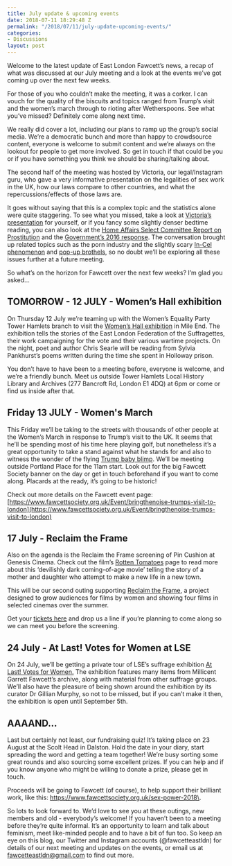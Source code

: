 ```yaml
---
title: July update & upcoming events
date: 2018-07-11 18:29:48 Z
permalink: "/2018/07/11/july-update-upcoming-events/"
categories:
- Discussions
layout: post
---
```


Welcome to the latest update of East London Fawcett’s news, a recap of what was discussed at our July meeting and a look at the events we’ve got coming up over the next few weeks.

For those of you who couldn’t make the meeting, it was a corker. I can vouch for the quality of the biscuits and topics ranged from Trump’s visit and the women’s march through to rioting after Wetherspoons. See what you’ve missed? Definitely come along next time.

We really did cover a lot, including our plans to ramp up the group’s social media. We’re a democratic bunch and more than happy to crowdsource content, everyone is welcome to submit content and we’re always on the lookout for people to get more involved. So get in touch if that could be you or if you have something you think we should be sharing/talking about.

The second half of the meeting was hosted by Victoria, our legal/Instagram guru, who gave a very informative presentation on the legalities of sex work in the UK, how our laws compare to other countries, and what the repercussions/effects of those laws are.

It goes without saying that this is a complex topic and the statistics alone were quite staggering. To see what you missed, take a look at [Victoria’s presentation](https://docs.google.com/presentation/d/129xi9ULCRfdi5Q4xtna_8n5yj1fkNpfzZTgQt9CmcRE/edit?usp=sharing) for yourself, or if you fancy some slightly denser bedtime reading, you can also look at the [Home Affairs Select Committee Report on Prostitution](https://publications.parliament.uk/pa/cm201617/cmselect/cmhaff/26/26.pdf) and the [Government’s 2016 response](https://www.parliament.uk/documents/commons-committees/home-affairs/Govt-Response-Cm9361-Prostitution.pdf). The conversation brought up related topics such as the porn industry and the slightly scary [In-Cel phenomenon](https://www.theguardian.com/world/2018/apr/25/raw-hatred-why-incel-movement-targets-terrorises-women) and [pop-up brothels](https://appgprostitution.uk/inquiry/), so no doubt we’ll be exploring all these issues further at a future meeting.

So what’s on the horizon for Fawcett over the next few weeks? I’m glad you asked...

## TOMORROW - 12 JULY - Women’s Hall exhibition

On Thursday 12 July we’re teaming up with the Women’s Equality Party Tower Hamlets branch to visit the [Women’s Hall exhibition](https://eastendwomensmuseum.org/the-womens-hall/) in Mile End. The exhibition tells the stories of the East London Federation of the Suffragettes, their work campaigning for the vote and their various wartime projects. On the night, poet and author Chris Searle will be reading from Sylvia Pankhurst’s poems written during the time she spent in Holloway prison.

You don’t have to have been to a meeting before, everyone is welcome, and we’re a friendly bunch. Meet us outside Tower Hamlets Local History Library and Archives (277 Bancroft Rd, London E1 4DQ) at 6pm or come or find us inside after that.

## Friday 13 JULY - Women's March

This Friday we’ll be taking to the streets with thousands of other people at the Women’s March in response to Trump’s visit to the UK. It seems that he’ll be spending most of his time here playing golf, but nonetheless it’s a great opportunity to take a stand against what he stands for and also to witness the wonder of the flying [Trump baby blimp](https://www.theguardian.com/commentisfree/2018/jul/06/trump-baby-blimp-snowflake-right-london). We’ll be meeting outside Portland Place for the 11am start. Look out for the big Fawcett Society banner on the day or get in touch beforehand if you want to come along. Placards at the ready, it’s going to be historic!

Check out more details on the Fawcett event page: [https://www.fawcettsociety.org.uk/Event/bringthenoise-trumps-visit-to-london](https://www.fawcettsociety.org.uk/Event/bringthenoise-trumps-visit-to-london)

## 17 July - Reclaim the Frame

Also on the agenda is the Reclaim the Frame screening of Pin Cushion at Genesis Cinema. Check out the film’s [Rotten Tomatoes](https://www.rottentomatoes.com/m/pin_cushion/) page to read more about this ‘devilishly dark coming-of-age movie’ telling the story of a mother and daughter who attempt to make a new life in a new town.

This will be our second outing supporting [Reclaim the Frame](https://www.birds-eye-view.co.uk/event/reclaim-the-frame-london-launch-2/), a project designed to grow audiences for films by women and showing four films in selected cinemas over the summer.

Get your [tickets here](https://genesiscinema.co.uk/GenesisCinema.dll/WhatsOn?Film=12390718) and drop us a line if you’re planning to come along so we can meet you before the screening.

## 24 July - At Last! Votes for Women at LSE

On 24 July, we’ll be getting a private tour of LSE’s suffrage exhibition <u>At Last! Votes for Women.</u> The exhibition features many items from Millicent Garrett Fawcett’s archive, along with material from other suffrage groups. We’ll also have the pleasure of being shown around the exhibition by its curator Dr Gillian Murphy, so not to be missed, but if you can’t make it then, the exhibition is open until September 5th.

## AAAAND...

Last but certainly not least, our fundraising quiz! It’s taking place on 23 August at the Scolt Head in Dalston. Hold the date in your diary, start spreading the word and getting a team together! We’re busy sorting some great rounds and also sourcing some excellent prizes. If you can help and if you know anyone who might be willing to donate a prize, please get in touch.

Proceeds will be going to Fawcett (of course), to help support their brilliant work, like this: https://www.fawcettsociety.org.uk/sex-power-2018\.

So lots to look forward to. We’d love to see you at these outings, new members and old - everybody’s welcome! If you haven’t been to a meeting before they’re quite informal. It’s an opportunity to learn and talk about feminism, meet like-minded people and to have a bit of fun too. So keep an eye on this blog, our Twitter and Instagram accounts (@fawcetteastldn) for details of our next meeting and updates on the events, or email us at [fawcetteastldn@gmail.com](mailto:fawcetteastldn@gmail.com) to find out more.
